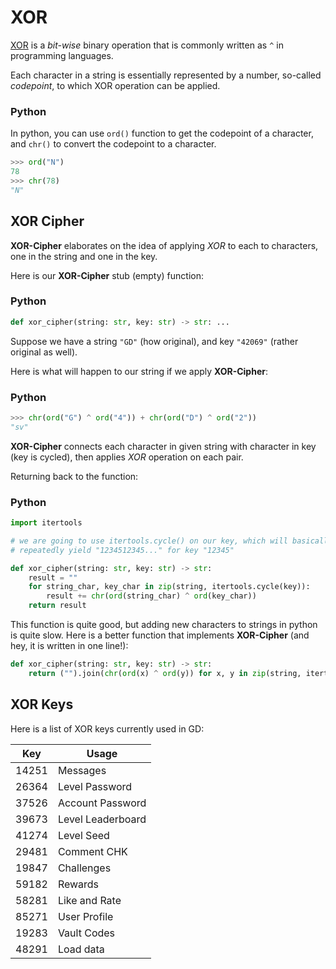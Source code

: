 # XOR

[XOR](https://en.wikipedia.org/wiki/Bitwise_operation#XOR) is a _bit-wise_ binary operation that is commonly written as `^` in programming languages.

Each character in a string is essentially represented by a number,
so-called _codepoint_, to which XOR operation can be applied.

<!-- tabs:start -->

### **Python**

In python, you can use `ord()` function to get the codepoint of a character,
and `chr()` to convert the codepoint to a character.

```py
>>> ord("N")
78
>>> chr(78)
"N"
```

<!-- tabs:end -->

## XOR Cipher

**XOR-Cipher** elaborates on the idea of applying _XOR_ to each to characters,
one in the string and one in the key.

Here is our **XOR-Cipher** stub (empty) function:

<!-- tabs:start -->

### **Python**

```py
def xor_cipher(string: str, key: str) -> str: ...
```

<!-- tabs:end -->

Suppose we have a string `"GD"` (how original), and key `"42069"` (rather original as well).

Here is what will happen to our string if we apply **XOR-Cipher**:

<!-- tabs:start -->

### **Python**

```py
>>> chr(ord("G") ^ ord("4")) + chr(ord("D") ^ ord("2"))
"sv"
```

<!-- tabs:end -->

**XOR-Cipher** connects each character in given string with character in key (key is cycled), then applies _XOR_ operation on each pair.

Returning back to the function:

<!-- tabs:start -->

### **Python**

```py
import itertools

# we are going to use itertools.cycle() on our key, which will basically
# repeatedly yield "1234512345..." for key "12345"

def xor_cipher(string: str, key: str) -> str:
    result = ""
    for string_char, key_char in zip(string, itertools.cycle(key)):
        result += chr(ord(string_char) ^ ord(key_char))
    return result
```

This function is quite good, but adding new characters to strings in python is quite slow.
Here is a better function that implements **XOR-Cipher** (and hey, it is written in one line!):

```py
def xor_cipher(string: str, key: str) -> str:
    return ("").join(chr(ord(x) ^ ord(y)) for x, y in zip(string, itertools.cycle(key)))
```

<!-- tabs:end -->

## XOR Keys

Here is a list of XOR keys currently used in GD:

| Key   | Usage             |
| ----- | ----------------- |
| 14251 | Messages          |
| 26364 | Level Password    |
| 37526 | Account Password  |
| 39673 | Level Leaderboard |
| 41274 | Level Seed        |
| 29481 | Comment CHK       |
| 19847 | Challenges        |
| 59182 | Rewards           |
| 58281 | Like and Rate     |
| 85271 | User Profile      |
| 19283 | Vault Codes       |
| 48291 | Load data         |
